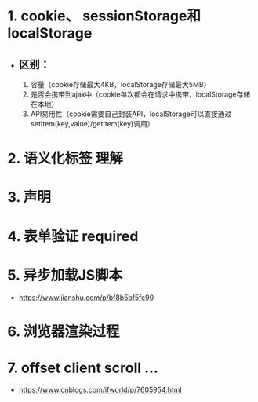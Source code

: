 # 1. cookie、 sessionStorage和localStorage
  * ## 区别：
    1. 容量（cookie存储最大4KB，localStorage存储最大5MB）
    2. 是否会携带到ajax中（cookie每次都会在请求中携带，localStorage存储在本地）
    3. API易用性（cookie需要自己封装API，localStorage可以直接通过setItem(key,value)/getItem(key)调用）

# 2. 语义化标签  理解

# 3. 声明

# 4. 表单验证 required

# 5. 异步加载JS脚本
  * https://www.jianshu.com/p/bf8b5bf5fc90

# 6. 浏览器渲染过程

# 7. offset  client  scroll ...
  * https://www.cnblogs.com/ifworld/p/7605954.html